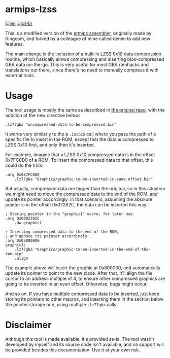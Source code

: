 # armips-lzss
[![en](https://img.shields.io/badge/lang-en-red.svg)](https://github.com/leomontenegro6/mmbn-3-traducao-ptbr/blob/master/Asm/bn3plus/README.md)
[![pt-br](https://img.shields.io/badge/lang-pt--br-green.svg)](https://github.com/leomontenegro6/mmbn-3-traducao-ptbr/blob/master/Asm/bn3plus/README.pt-br.md)

This is a modified version of the [armips assembler](https://github.com/Kingcom/armips), originally made by Kingcom, and forked by a colleague of mine called denim to add new features.

The main change is the inclusion of a built-in LZSS 0x10 data compression routine, which basically allows compressing and inserting bios-compressed GBA data on-the-go. This is very useful for most GBA romhacks and translations out there, since there's no need to manually compress it with external tools.

# Usage

The tool usage is mostly the same as described in [the original repo](https://github.com/Kingcom/armips?tab=readme-ov-file#11-usage), with the addition of the new directive below:

```
.lz77gba "uncompressed-data-to-be-compressed.bin"
```

It works very similarly to the a `.incbin` call where you pass the path of a specific file to insert in the ROM, except that the data is compressed to LZSS 0x10 first, and only then it's inserted.

For example, imagine that a LZSS 0x10 compressed data is in the offset 0x7FC0D0 of a ROM. To insert the compressed data to that offset, this could do the trick:

```
.org 0x087FC0D0
    .lz77gba "Graphics/graphic-to-be-inserted-in-same-offset.bin"
```

But usually, compressed data are bigger than the original, so in this situation we might need to move the compressed data to the end of the ROM, and update its pointer accordingly. In that scenario, assuming the absolute pointer is in the offset 0x02262C, the data can be inserted this way:

```
; Storing pointer in the "graphic1" macro, for later use.
.org 0x0802262C
    .dw graphic1

; Inserting compressed data to the end of the ROM,
; and update its pointer accordingly.
.org 0x08800000
graphic1:
    .lz77gba "Graphics/graphic-to-be-inserted-in-the-end-of-the-rom.bin"
    .align
```

The example above will insert the graphic at 0x800000, and automatically update its pointer to point to the new place. After that, it'll align the file cursor to an address multiple of 4, to ensure other compressed graphics are going to be inserted in an even offset. Otherwise, bugs might occur.

And so on. If you have multiple compressed data to be inserted, just keep storing its pointers to other macros, and inserting them in the section below the pointer storage one, using multiple `.lz77gba` calls.

# Disclaimer

Although this tool is made available, it's provided as-is. The tool wasn't developed by myself and its source code isn't available, and no support will be provided besides this documentation. Use it at your own risk.